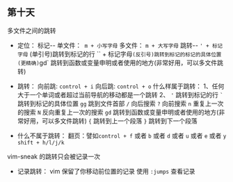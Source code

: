 ## 第十天

多文件之间的跳转

- 定位：
  标记--
  单文件：` m + 小写字母`
  多文件： `m + 大写字母`
  跳转--
  `' + 标记字母` (单引号)跳转到标记的行
  `` + 标记字母` (反引号)跳转到标记的标记的具体位置(更精确)
  `gd` 跳转到函数或变量申明或者使用的地方(非常好用，可以多文件跳转)

- 跳转：
  向前跳: `control + i`
  向后跳: `control + o`
  什么样属于跳转：
  1、任何大于一个单词或者超过当前导航的移动都是一个跳转
  2、
  `'` 跳转到标记的行
  `` ` `` 跳转到标记的具体位置
  `gg` 跳到文件首部
  `/` 向后搜索
  `?` 向前搜索
  `n` 重复上一次的搜索
  `N` 反向重复上一次的搜索
  `gd` 跳转到函数或变量申明或者使用的地方(非常好用，可以多文件跳转)
  `{` 跳转到上一个段落
  `}` 跳转到下一个段落

- 什么不属于跳转：
  翻页：譬如`control + f` 或者 `b` 或者 `d` 或者 `u` 或者 `e` 或者 `y`
  `shift + h/l/j/k`

vim-sneak 的跳转只会被记录一次

- 记录跳转：
  vim 保留了你移动前位置的记录
  使用 `:jumps` 查看记录
